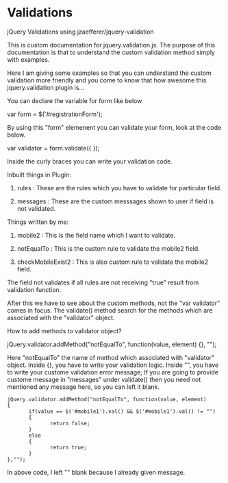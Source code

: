 Validations
===========

jQuery Validations using jzaefferer/jquery-validation

This is custom documentation for jquery.validation.js.
The purpose of this documentation is that to understand the custom validation method simply with examples.

Here I am giving some examples so that you can understand the custom validation more friendly and you come to know that how awesome this jquery.validation plugin is...

You can declare the variable for form like below

var form = $('#registrationForm');

By using this "form" elemenent you can validate your form, look at the code below.

var validator = form.validate({ });

Inside the curly braces you can write your validation code.

Inbuilt things in Plugin:

1) rules : These are the rules which you have to validate for particular field.

2) messages : These are the custom messsages shown to user if field is not validated.

Things written by me:

1) mobile2 : This is the field name which I want to validate.

2) notEqualTo : This is the custom rule to validate the mobile2 field.

3) checkMobileExist2 : This is also custom rule to validate the mobile2 field.

The field not validates if all rules are not receiving "true" result from validation function.

After this we have to see about the custom methods, not the "var validator" comes in focus.
The validate() method search for the methods which are associated with the "validator" object.

How to add methods to validator object?

jQuery.validator.addMethod("notEqualTo", function(value, element) {}, "");

Here "notEqualTo" the name of method which associated with "validator" object.
Inside {}, you have to write your validation logic.
Inside "", you have to write your custome validation error message; If you are going to provide custome message in "messages" under validate() then you need not mentioned any message here, so you can left it blank.

```
jQuery.validator.addMethod("notEqualTo", function(value, element)
{
       if(value == $('#mobile1').val() && $('#mobile1').val() != "")
       {
              return false; 
       }
       else
       {
              return true; 
       }
},"");
```
       
In above code, I left "" blank because I already given message.
